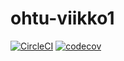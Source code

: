 # ohtu-viikko1

[![CircleCI](https://circleci.com/gh/petrioski/ohtu-viikko1.svg?style=svg)](https://circleci.com/gh/petrioski/ohtu-viikko1)
[![codecov](https://codecov.io/gh/petrioski/ohtu-viikko1/branch/master/graph/badge.svg)](https://codecov.io/gh/petrioski/ohtu-viikko1)
